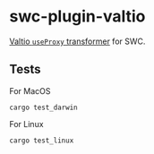 # swc-plugin-valtio

[Valtio `useProxy` transformer](https://github.com/pmndrs/valtio#useproxy-macro) for SWC.

## Tests

For MacOS

```
cargo test_darwin
```

For Linux

```
cargo test_linux
```
